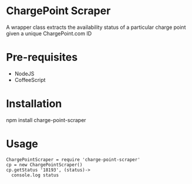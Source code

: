 # ChargePoint Scraper
A wrapper class extracts the availability status of a particular charge point given a unique ChargePoint.com ID


# Pre-requisites
- NodeJS
- CoffeeScript

# Installation
npm install charge-point-scraper

# Usage
    
    ChargePointScraper = require 'charge-point-scraper'
    cp = new ChargePointScraper()
    cp.getStatus '18193', (status)->
      console.log status 
    
